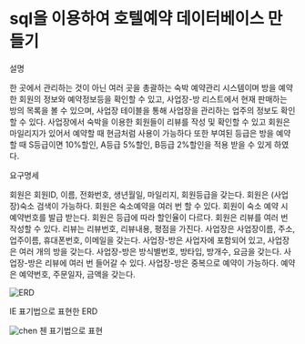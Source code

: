 # sql을 이용하여 호텔예약 데이터베이스 만들기 

설명

한 곳에서 관리하는 것이 아닌 여러 곳을 총괄하는 숙박 예약관리 시스템이며 방을 예약한 회원의 정보와 예약정보등을 확인할 수 있고, 사업장-방 리스트에서 현재 판매하는 방의 목록을 볼 수 있으며, 사업장 테이블을 통해 사업장을 관리하는 업주의 정보도 확인할 수 있다. 사업장에서 숙박을 이용한 회원들이 리뷰를 작성 및 확인할 수 있고 회원은 마일리지가 있어서 예약할 때 현금처럼 사용이 가능하다 또한 부여된 등급은 방을 예약할 때 S등급이면 10%할인, A등급 5%할인, B등급 2%할인을 적용 받을 수 있게 하였다.


요구명세

회원은 회원ID, 이름, 전화번호, 생년월일, 마일리지, 회원등급을 갖는다.
회원은 (사업장)숙소 검색이 가능하다.
회원은 숙소예약을 여러 번 할 수 있다.
회원이 숙소 예약 시 예약번호를 발급 받는다.
회원은 등급에 따라 할인율이 다르다.
회원은 리뷰를 여러 번 작성할 수 있다.
리뷰는 리뷰번호, 리뷰내용, 평점을 가진다.
사업장은 사업장이름, 주소, 업주이름, 휴대폰번호, 이메일을 갖는다.
사업장-방은 사업자에 포함되어 있고, 사업장은 여러 개의 방을 갖는다. 
사업장-방은 방식별번호, 방타입, 방개수, 요금을 갖는다.
사업장-방은 리뷰에 여러 번 들어갈 수 있다.
사업장-방은 중복으로 예약이 가능하다.
예약은 예약번호, 주문일자, 금액을 갖는다.


![ERD](https://user-images.githubusercontent.com/114050357/231192796-a5d8485a-b657-436c-af8c-c9e22f8b0f1e.png)

IE 표기법으로 표현한 ERD


![chen](https://user-images.githubusercontent.com/114050357/231194165-e4e95213-121c-405c-866c-23426f925096.jpg)
첸 표기법으로 표현
